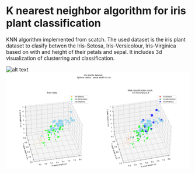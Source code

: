# K nearest neighbor algorithm for iris plant classification
KNN algorithm implemented from scatch. The used dataset is the iris plant dataset to clasify betwen the Iris-Setosa, Iris-Versicolour, Iris-Virginica based on with and height of their petals and sepal. It includes 3d visualization of clusterring and classification.


![alt text](https://miro.medium.com/max/764/1*Pn4MFl89pRsSdwV2nxR6KQ.png)
![alt text](https://github.com/davidmartinez13/K-Nearest-Neighbor-from-Scratch/blob/main/knn_viz.png)